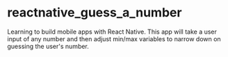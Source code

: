 # reactnative_guess_a_number
Learning to build mobile apps with React Native. This app will take a user input of any number and then adjust min/max variables to narrow down on guessing the user's number.
